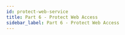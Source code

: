 ```yaml
---
id: protect-web-service
title: Part 6 - Protect Web Access
sidebar_label: Part 6 - Protect Web Access
---
```

